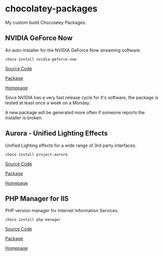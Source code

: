 # chocolatey-packages
My custom build Chocolatey Packages.

## NVIDIA GeForce Now
An auto-installer for the NVIDIA GeForce Now streaming software.

`choco install nvidia-geforce-now`

[Source Code](https://github.com/kwilliams1987/chocolatey-packages/tree/master/manual/nvidia-geforce-now)

[Package](https://chocolatey.org/packages/nvidia-geforce-now)

[Homepage](https://www.nvidia.com/en-gb/geforce/products/geforce-now/)

Since NVIDIA has a very fast release cycle for it's software, the package is tested at least once a week on a Monday.

A new package will be generated more often if someone reports the installer is broken.

## Aurora - Unified Lighting Effects
Unified Lighting effects for a wide range of 3rd party interfaces.

`choco install project-aurora`

[Source Code](https://github.com/kwilliams1987/chocolatey-packages/tree/master/manual/project-aurora)

[Package](https://chocolatey.org/packages/project-aurora)

[Homepage](http://www.project-aurora.com/)

## PHP Manager for IIS
PHP version manager for Internet Information Services.

`choco install php-manager`

[Source Code](https://github.com/phpmanager/phpmanager/tree/master/Chocolatey)

[Package](https://chocolatey.org/packages/php-manager)

[Homepage](http://www.phpmanager.xyz/)